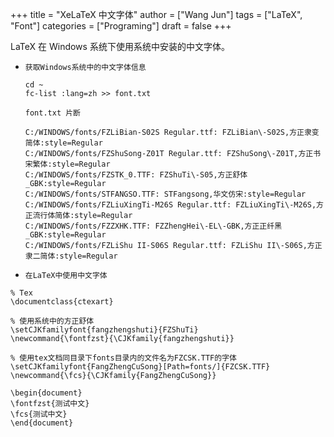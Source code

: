 +++
title = "XeLaTeX 中文字体"
author = ["Wang Jun"]
tags = ["LaTeX", "Font"]
categories = ["Programing"]
draft = false
+++

LaTeX 在 Windows 系统下使用系统中安装的中文字体。

<!--more-->

-   `获取Windows系统中的中文字体信息`
    ```shell
    cd ~
    fc-list :lang=zh >> font.txt
    ```
    `font.txt 片断`
    ```text
    C:/WINDOWS/fonts/FZLiBian-S02S Regular.ttf: FZLiBian\-S02S,方正隶变简体:style=Regular
    C:/WINDOWS/fonts/FZShuSong-Z01T Regular.ttf: FZShuSong\-Z01T,方正书宋繁体:style=Regular
    C:/WINDOWS/fonts/FZSTK_0.TTF: FZShuTi\-S05,方正舒体_GBK:style=Regular
    C:/WINDOWS/fonts/STFANGSO.TTF: STFangsong,华文仿宋:style=Regular
    C:/WINDOWS/fonts/FZLiuXingTi-M26S Regular.ttf: FZLiuXingTi\-M26S,方正流行体简体:style=Regular
    C:/WINDOWS/fonts/FZZXHK.TTF: FZZhengHei\-EL\-GBK,方正正纤黑_GBK:style=Regular
    C:/WINDOWS/fonts/FZLiShu II-S06S Regular.ttf: FZLiShu II\-S06S,方正隶二简体:style=Regular
    ```

-   `在LaTeX中使用中文字体`

<!--listend-->

```example
% Tex
\documentclass{ctexart}

% 使用系统中的方正舒体
\setCJKfamilyfont{fangzhengshuti}{FZShuTi}
\newcommand{\fontfzst}{\CJKfamily{fangzhengshuti}}

% 使用tex文档同目录下fonts目录内的文件名为FZCSK.TTF的字体
\setCJKfamilyfont{FangZhengCuSong}[Path=fonts/]{FZCSK.TTF}
\newcommand{\fcs}{\CJKfamily{FangZhengCuSong}}

\begin{document}
\fontfzst{测试中文}
\fcs{测试中文}
\end{document}
```
